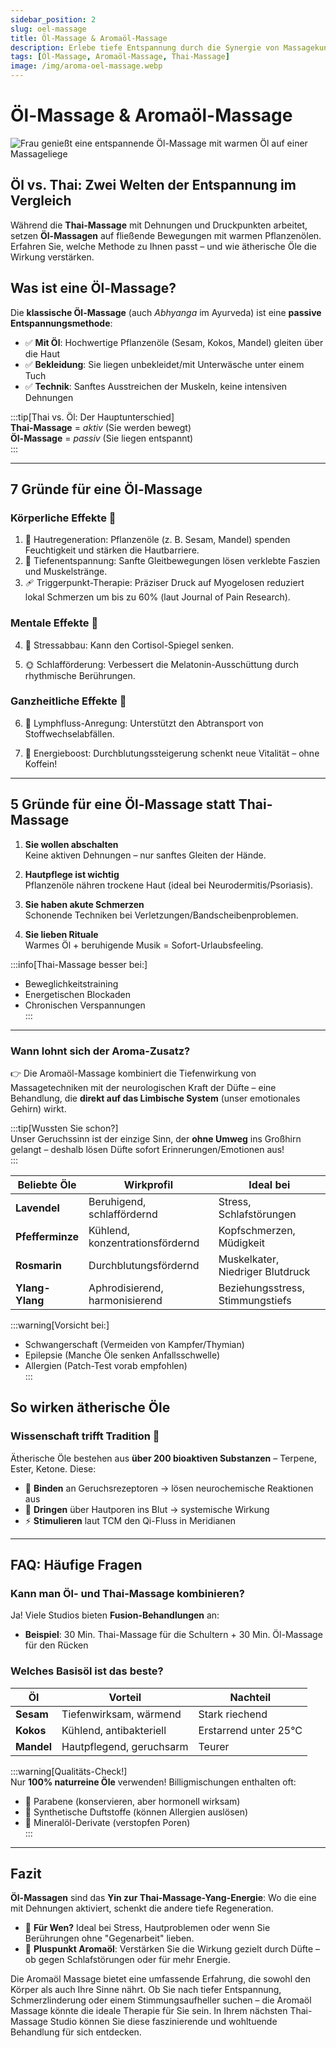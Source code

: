 ```yaml
---
sidebar_position: 2
slug: oel-massage
title: Öl-Massage & Aromaöl-Massage
description: Erlebe tiefe Entspannung durch die Synergie von Massagekunst und ätherischen Ölen – Heilung für Körper, Geist und Sinne.
tags: [Öl-Massage, Aromaöl-Massage, Thai-Massage]
image: /img/aroma-oel-massage.webp
---
```


# Öl-Massage & Aromaöl-Massage  

![Frau genießt eine entspannende Öl-Massage mit warmen Öl auf einer Massageliege](/img/aroma-oel-massage.webp "Entspannung durch sanfte Gleittechniken und warmes Öl")

## Öl vs. Thai: Zwei Welten der Entspannung im Vergleich  

Während die **Thai-Massage** mit Dehnungen und Druckpunkten arbeitet, setzen **Öl-Massagen** auf fließende Bewegungen mit warmen Pflanzenölen. Erfahren Sie, welche Methode zu Ihnen passt – und wie ätherische Öle die Wirkung verstärken.

<!-- truncate -->

## Was ist eine Öl-Massage?

Die **klassische Öl-Massage** (auch *Abhyanga* im Ayurveda) ist eine **passive Entspannungsmethode**:  
- ✅ **Mit Öl**: Hochwertige Pflanzenöle (Sesam, Kokos, Mandel) gleiten über die Haut  
- ✅ **Bekleidung**: Sie liegen unbekleidet/mit Unterwäsche unter einem Tuch  
- ✅ **Technik**: Sanftes Ausstreichen der Muskeln, keine intensiven Dehnungen  

:::tip[Thai vs. Öl: Der Hauptunterschied]  
**Thai-Massage** = *aktiv* (Sie werden bewegt)  
**Öl-Massage** = *passiv* (Sie liegen entspannt)  
:::

---

## 7 Gründe für eine Öl-Massage

### Körperliche Effekte 💪
1. 🧴 Hautregeneration: Pflanzenöle (z. B. Sesam, Mandel) spenden Feuchtigkeit und stärken die Hautbarriere.
2. 💫 Tiefenentspannung: Sanfte Gleitbewegungen lösen verklebte Faszien und Muskelstränge.
3. 🩹 Triggerpunkt-Therapie: Präziser Druck auf Myogelosen reduziert lokal Schmerzen um bis zu 60% (laut Journal of Pain Research).

### Mentale Effekte 🧠
4. 🌊 Stressabbau: Kann den Cortisol-Spiegel senken.

5. 🌞 Schlafförderung: Verbessert die Melatonin-Ausschüttung durch rhythmische Berührungen.

### Ganzheitliche Effekte 🌿
6. 🌌 Lymphfluss-Anregung: Unterstützt den Abtransport von Stoffwechselabfällen.

7. 🔋 Energieboost: Durchblutungssteigerung schenkt neue Vitalität – ohne Koffein!

---

## 5 Gründe für eine Öl-Massage statt Thai-Massage  

1. **Sie wollen abschalten**  
   Keine aktiven Dehnungen – nur sanftes Gleiten der Hände.  

2. **Hautpflege ist wichtig**  
   Pflanzenöle nähren trockene Haut (ideal bei Neurodermitis/Psoriasis).  

3. **Sie haben akute Schmerzen**  
   Schonende Techniken bei Verletzungen/Bandscheibenproblemen.  

4. **Sie lieben Rituale**  
   Warmes Öl + beruhigende Musik = Sofort-Urlaubsfeeling.  

:::info[Thai-Massage besser bei:]  
- Beweglichkeitstraining  
- Energetischen Blockaden  
- Chronischen Verspannungen  
:::

---

### Wann lohnt sich der Aroma-Zusatz?  

👉 Die Aromaöl-Massage kombiniert die Tiefenwirkung von Massagetechniken mit der neurologischen Kraft der Düfte – eine Behandlung, die **direkt auf das Limbische System** (unser emotionales Gehirn) wirkt.  

:::tip[Wussten Sie schon?]  
Unser Geruchssinn ist der einzige Sinn, der **ohne Umweg** ins Großhirn gelangt – deshalb lösen Düfte sofort Erinnerungen/Emotionen aus!  
:::

| Beliebte Öle       | Wirkprofil                  | Ideal bei                         |
|--------------------|----------------------------|-----------------------------------|
| **Lavendel**       | Beruhigend, schlaffördernd | Stress, Schlafstörungen           |
| **Pfefferminze**   | Kühlend, konzentrationsfördernd | Kopfschmerzen, Müdigkeit      |
| **Rosmarin**       | Durchblutungsfördernd       | Muskelkater, Niedriger Blutdruck  |
| **Ylang-Ylang**    | Aphrodisierend, harmonisierend | Beziehungsstress, Stimmungstiefs |

:::warning[Vorsicht bei:]  
- Schwangerschaft (Vermeiden von Kampfer/Thymian)  
- Epilepsie (Manche Öle senken Anfallsschwelle)  
- Allergien (Patch-Test vorab empfohlen)  
:::

## So wirken ätherische Öle

### Wissenschaft trifft Tradition 🧪
Ätherische Öle bestehen aus **über 200 bioaktiven Substanzen** – Terpene, Ester, Ketone. Diese:  
- 🧬 **Binden** an Geruchsrezeptoren → lösen neurochemische Reaktionen aus  
- 🌱 **Dringen** über Hautporen ins Blut → systemische Wirkung  
- ⚡ **Stimulieren** laut TCM den Qi-Fluss in Meridianen  

---

## FAQ: Häufige Fragen  

### Kann man Öl- und Thai-Massage kombinieren?  
Ja! Viele Studios bieten **Fusion-Behandlungen** an:  
- **Beispiel**: 30 Min. Thai-Massage für die Schultern + 30 Min. Öl-Massage für den Rücken  

### Welches Basisöl ist das beste?  
| Öl          | Vorteil                  | Nachteil                |  
|-------------|--------------------------|-------------------------|  
| **Sesam**   | Tiefenwirksam, wärmend   | Stark riechend          |  
| **Kokos**   | Kühlend, antibakteriell  | Erstarrend unter 25°C   |  
| **Mandel**  | Hautpflegend, geruchsarm | Teurer                  |  

:::warning[Qualitäts-Check!]  
Nur **100% naturreine Öle** verwenden! Billigmischungen enthalten oft:  
- 🚫 Parabene (konservieren, aber hormonell wirksam)  
- 🚫 Synthetische Duftstoffe (können Allergien auslösen)  
- 🚫 Mineralöl-Derivate (verstopfen Poren)  
:::

---

## Fazit  

**Öl-Massagen** sind das **Yin zur Thai-Massage-Yang-Energie**: Wo die eine mit Dehnungen aktiviert, schenkt die andere tiefe Regeneration.  
- 🧘 **Für Wen?** Ideal bei Stress, Hautproblemen oder wenn Sie Berührungen ohne "Gegenarbeit" lieben.  
- 🌿 **Pluspunkt Aromaöl**: Verstärken Sie die Wirkung gezielt durch Düfte – ob gegen Schlafstörungen oder für mehr Energie.  

Die Aromaöl Massage bietet eine umfassende Erfahrung, die sowohl den Körper als auch Ihre Sinne nährt. Ob Sie nach tiefer Entspannung, Schmerzlinderung oder einem Stimmungsaufheller suchen – die Aromaöl Massage könnte die ideale Therapie für Sie sein. In Ihrem nächsten Thai-Massage Studio können Sie diese faszinierende und wohltuende Behandlung für sich entdecken.
